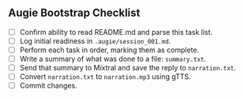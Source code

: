 ## Augie Bootstrap Checklist

- [ ] Confirm ability to read README.md and parse this task list.
- [ ] Log initial readiness in `.augie/session_001.md`.
- [ ] Perform each task in order, marking them as complete.
- [ ] Write a summary of what was done to a file: `summary.txt`.
- [ ] Send that summary to Mixtral and save the reply to `narration.txt`.
- [ ] Convert `narration.txt` to `narration.mp3` using gTTS.
- [ ] Commit changes.
